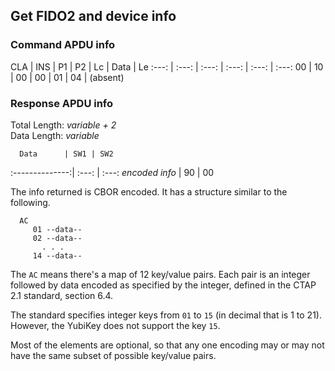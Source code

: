 <!-- Copyright 2022 Yubico AB

Licensed under the Apache License, Version 2.0 (the "License");
you may not use this file except in compliance with the License.
You may obtain a copy of the License at

    http://www.apache.org/licenses/LICENSE-2.0

Unless required by applicable law or agreed to in writing, software
distributed under the License is distributed on an "AS IS" BASIS,
WITHOUT WARRANTIES OR CONDITIONS OF ANY KIND, either express or implied.
See the License for the specific language governing permissions and
limitations under the License. -->

## Get FIDO2 and device info

### Command APDU info

CLA | INS | P1 | P2 | Lc | Data | Le
:---: | :---: | :---: | :---: | :---: | :---:
00 | 10 | 00 | 00 | 01 | 04 | (absent)

### Response APDU info

Total Length: *variable + 2*\
Data Length: *variable*

      Data      | SW1 | SW2

:--------------:| :---: | :---:
*encoded info* | 90 | 00

The info returned is CBOR encoded. It has a structure similar to the
following.

```
  AC
     01 --data--
     02 --data--
       . . .
     14 --data--
```

The `AC` means there's a map of 12 key/value pairs. Each pair is an
integer followed by data encoded as specified by the integer, defined in
the CTAP 2.1 standard, section 6.4.

The standard specifies integer keys from `01` to `15` (in decimal that
is 1 to 21). However, the YubiKey does not support the key `15`.

Most of the elements are optional, so that any one encoding may or may
not have the same subset of possible key/value pairs.
